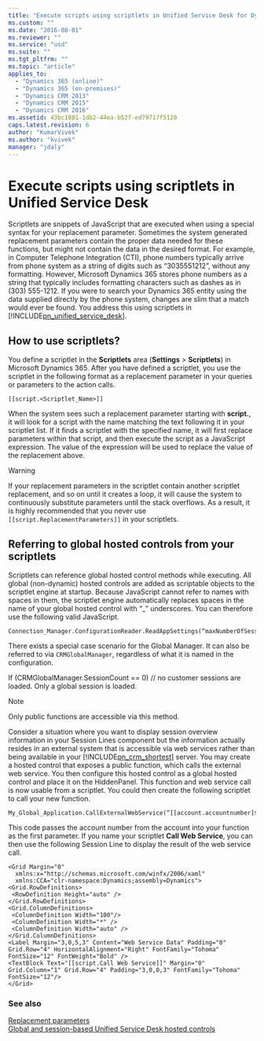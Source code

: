 ```yaml
---
title: "Execute scripts using scriptlets in Unified Service Desk for Dynamics 365 Customer Engagement| MicrosoftDocs"
ms.custom: ""
ms.date: "2016-08-01"
ms.reviewer: ""
ms.service: "usd"
ms.suite: ""
ms.tgt_pltfrm: ""
ms.topic: "article"
applies_to: 
  - "Dynamics 365 (online)"
  - "Dynamics 365 (on-premises)"
  - "Dynamics CRM 2013"
  - "Dynamics CRM 2015"
  - "Dynamics CRM 2016"
ms.assetid: 43bc1881-1db2-44ea-b52f-ed79717f5120
caps.latest.revision: 6
author: "KumarVivek"
ms.author: "kvivek"
manager: "jdaly"
---
```

# Execute scripts using scriptlets in Unified Service Desk
Scriptlets are snippets of JavaScript that are executed when using a special syntax for your replacement parameter. Sometimes the system generated replacement parameters contain the proper data needed for these functions, but might not contain the data in the desired format. For example, in Computer Telephone Integration (CTI), phone numbers typically arrive from phone system as a string of digits such as “3035551212”, without any formatting. However, Microsoft Dynamics 365 stores phone numbers as a string that typically includes formatting characters such as dashes as in (303) 555-1212. If you were to search your Dynamics 365 entity using the data supplied directly by the phone system, changes are slim that a match would ever be found. You address this using scriptlets in [!INCLUDE[pn_unified_service_desk](../includes/pn-unified-service-desk.md)].  
  
<a name="HowTo"></a>   
## How to use scriptlets?  
 You define a scriptlet in the **Scriptlets** area (**Settings** > **Scriptlets**) in Microsoft Dynamics 365. After you have defined a scriptlet, you use the scriptlet in the following format as a replacement parameter in your queries or parameters to the action calls.  
  
```  
[[script.<Scriptlet_Name>]]  
```  
  
 When the system sees such a replacement parameter starting with **script.**, it will look for a script with the name matching the text following it in your scriptlet list. If it finds a scriptlet with the specified name, it will first replace parameters within that script, and then execute the script as a JavaScript expression. The value of the expression will be used to replace the value of the replacement above.  
  
> [!WARNING]
>  If your replacement parameters in the scriptlet contain another scriptlet replacement, and so on until it creates a loop, it will cause the system to continuously substitute parameters until the stack overflows. As a result, it is highly recommended that you never use `[[script.ReplacementParameters]]` in your scriptlets.  
  
<a name="RferringToGlobalHC"></a>   
## Referring to global hosted controls from your scriptlets  
 Scriptlets can reference global hosted control methods while executing. All global (non-dynamic) hosted controls are added as scriptable objects to the scriptlet engine at startup. Because JavaScript cannot refer to names with spaces in them, the scriptlet engine automatically replaces spaces in the name of your global hosted control with “_” underscores. You can therefore use the following valid JavaScript.  
  
```  
Connection_Manager.ConfigurationReader.ReadAppSettings(“maxNumberOfSessions”);  
```  
  
 There exists a special case scenario for the Global Manager. It can also be referred to via `CRMGlobalManager`, regardless of what it is named in the configuration.  
  
 If (CRMGlobalManager.SessionCount == 0)  // no customer sessions are loaded. Only a global session is loaded.  
  
> [!NOTE]
>  Only public functions are accessible via this method.  
  
 Consider a situation where you want to display session overview information in your Session Lines component but the information actually resides in an external system that is accessible via web services rather than being available in your [!INCLUDE[pn_crm_shortest](../includes/pn-crm-shortest.md)] server. You may create a hosted control that exposes a public function, which calls the external web service. You then configure this hosted control as a global hosted control and place it on the HiddenPanel. This function and web service call is now usable from a scriptlet. You could then create the following scriptlet to call your new function.  
  
```  
My_Global_Application.CallExternalWebService(“[[account.accountnumber]$]”);  
```  
  
 This code passes the account number from the account into your function as the first parameter. If you name your scriptlet **Call Web Service**, you can then use the following Session Line to display the result of the web service call.  
  
```  
<Grid Margin="0"  
  xmlns:x="http://schemas.microsoft.com/winfx/2006/xaml"  
  xmlns:CCA="clr-namespace:Dynamics;assembly=Dynamics">  
<Grid.RowDefinitions>  
 <RowDefinition Height="auto" />  
</Grid.RowDefinitions>  
<Grid.ColumnDefinitions>  
 <ColumnDefinition Width="100"/>  
 <ColumnDefinition Width="*" />  
 <ColumnDefinition Width="auto" />  
</Grid.ColumnDefinitions>  
<Label Margin="3,0,5,3" Content="Web Service Data" Padding="0" Grid.Row="4" HorizontalAlignment="Right" FontFamily="Tohoma" FontSize="12" FontWeight="Bold" />  
<TextBlock Text="[[script.Call Web Service]]" Margin="0" Grid.Column="1" Grid.Row="4" Padding="3,0,0,3" FontFamily="Tohoma" FontSize="12"/>  
</Grid>  
```  
  
### See also  
 [Replacement parameters](../unified-service-desk/replacement-parameters.md)   
 [Global and session-based Unified Service Desk hosted controls](../unified-service-desk/unified-service-desk-hosted-controls.md#Global)